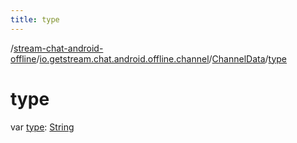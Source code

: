 ```yaml
---
title: type
---
```

/[stream-chat-android-offline](../../index.md)/[io.getstream.chat.android.offline.channel](../index.md)/[ChannelData](index.md)/[type](type.md)  
  
  
  
# type  
var [type](type.md): [String](https://kotlinlang.org/api/latest/jvm/stdlib/kotlin/-string/index.html)
